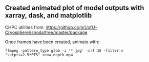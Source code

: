 ## Created animated plot of model outputs with xarray, dask, and matplotlib

CHPC utilities from:
https://github.com/UofU-Cryosphere/isnoda/tree/master/package

Once frames have been created, animate with:
    
    ffmpeg -pattern_type glob -i '*.jpg' -crf 18 -filter:v "setpts=2.5*PTS" snow_depth.mp4
